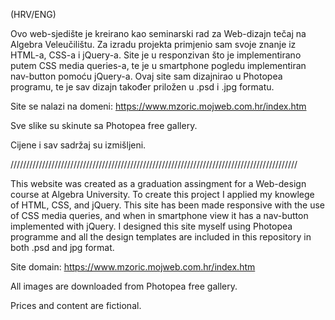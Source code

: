 (HRV/ENG)

Ovo web-sjedište je kreirano kao seminarski rad za Web-dizajn tečaj na Algebra Veleučilištu.
Za izradu projekta primjenio sam svoje znanje iz HTML-a, CSS-a i jQuery-a. Site je u responzivan što je implementirano putem CSS media queries-a,
te je u smartphone pogledu implementiran nav-button pomoću jQuery-a.
Ovaj site sam dizajnirao u Photopea programu, te je sav dizajn također priložen u .psd i .jpg formatu.

Site se nalazi na domeni: https://www.mzoric.mojweb.com.hr/index.htm

Sve slike su skinute sa Photopea free gallery.

Cijene i sav sadržaj su izmišljeni.

///////////////////////////////////////////////////////////////////////////////////////////

This website was created as a graduation assingment for a Web-design course at Algebra University.
To create this project I applied my knowlege of HTML, CSS, and jQuery. This site has been made responsive with the use of CSS media queries,
and when in smartphone view it has a nav-button implemented with jQuery.
I designed this site myself using Photopea programme and all the design templates are included in this repository in both .psd and jpg format.

Site domain: https://www.mzoric.mojweb.com.hr/index.htm

All images are downloaded from Photopea free gallery.

Prices and content are fictional.

